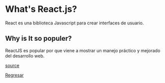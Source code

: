 # What's React.js?

React es una biblioteca Javascript para crear interfaces de usuario.

## Why is It so populer?

ReactJS es popular por que viene a mostrar un manejo práctico y mejorado del desarrollo web.

[source](https://es.quora.com/Por-qu%C3%A9-es-tan-popular-ReactJS)

[Regresar](/README.md)
